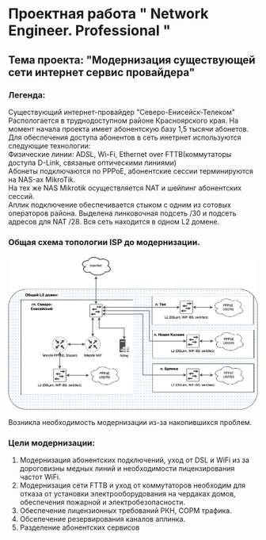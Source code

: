 # **Проектная работа " Network Engineer. Professional "**

## **Тема проекта: "Модернизация существующей сети интернет сервис провайдера"**

### Легенда:  
Существующий интернет-провайдер "Северо-Енисейск-Телеком"  
Распологается в труднодоступном районе Красноярского края. На момент начала проекта имеет абонентскую базу 1,5 тысячи абонетов.  
Для обеспечения доступа абонентов в сеть инетрнет используются следующие технологии:  
Физические линии: ADSL, Wi-Fi, Ethernet over FTTB(коммутаторы доступа D-Link, связаные оптическими линиями)  
Абонеты подключаются по PPPoE, абонентские сессии терминируются на NAS-ах MikroTik.  
На тех же NAS Mikrotik осуществляется NAT и шейпинг абонентских сессий.  
Аплик подключение обеспечивается стыком с одним из сотовых операторов района. Выделена линковочная подсеть /30 и подсеть адресов для NAT /28. 
Вся сеть находится в одном L2 домене.
 
### Общая схема топологии ISP до модернизации.  
![](https://github.com/bashkirov83/otus-gitnetwork/blob/main/final_project/before_upgrade/before_upgrade.jpg)

Возникла необходимость модернизации из-за накопившихся проблем.  
### Цели модернизации:  

1. Модернизация абонентских подключений, уход от DSL и WiFi из за дороговизны медных линий и необходимости лицензирования частот WiFi.  
2. Модернизация сети FTTB и уход от коммутаторов необходим для отказа от установки электрооборудования на чердаках домов, обеспечения пожарной и электробезопасности.  
3. Обеспечение лицензионных требований РКН, СОРМ трафика.  
4. Обсепечение резервирования каналов аплинка.
5. Разделение абонентских сервисов  
